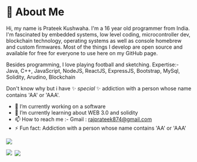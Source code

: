 # 💫 About Me
Hi, my name is Prateek Kushwaha. 
I'm a 16 year old programmer from India. 
I'm fascinated by embedded systems, low level coding, microcontroller dev, blockchain technology, operating systems as well as console homebrew and custom firmwares.
Most of the things I develop are open source and available for free for everyone to use here on my GitHub page.

Besides programming, I love playing football and sketching.
Expertise:-
      Java,
      C++,
      JavaScript,
      NodeJS,
      ReactJS,
      ExpressJS,
      Bootstrap,
      MySql,
      Solidity,
      Arudino,
      Blockchain


Don't know why but i have ✨ _special_ ✨ addiction with a person whose name contains 'AA' or 'AAA'.
- 🔭 I’m currently working on a software
- 🌱 I’m currently learning about WEB 3.0 and solidity
- 📫 How to reach me :- 
      Gmail : rajprateek874@gmail.com 
- ⚡ Fun fact: Addiction with a person whose name contains 'AA' or 'AAA'
<img align="center" src="https://github-readme-streak-stats.herokuapp.com/?user=PrateekKushwaha2&theme=dracula">
<p><img align="left" src="https://github-readme-stats.vercel.app/api/top-langs?username=PrateekKushwaha2&show_icons=true&locale=en&layout=compact"/></p>
<p>&nbsp;<img align="center" src="https://github-readme-stats.vercel.app/api?username=Prateekkushwaha2&show_icons=true&locale=en"/></p>

